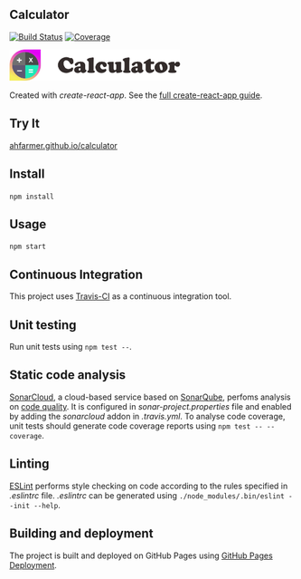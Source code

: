 Calculator
---
[![Build Status](https://travis-ci.org/DurandA/calculator.svg?branch=master)](https://travis-ci.org/DurandA/calculator)
[![Coverage](https://sonarcloud.io/api/project_badges/measure?project=DurandA_calculator&metric=coverage)](https://sonarcloud.io/component_measures?id=DurandA_calculator&metric=coverage)

<img src="Logotype primary.png" width="60%" height="60%" />

Created with *create-react-app*. See the [full create-react-app guide](https://github.com/facebookincubator/create-react-app/blob/master/packages/react-scripts/template/README.md).



Try It
---

[ahfarmer.github.io/calculator](https://ahfarmer.github.io/calculator/)



Install
---

`npm install`



Usage
---

`npm start`



Continuous Integration
---

This project uses [Travis-CI](https://travis-ci.org/) as a continuous integration tool.

## Unit testing

Run unit tests using `npm test --`.

## Static code analysis

[SonarCloud](https://sonarcloud.io/), a cloud-based service based on [SonarQube](https://www.sonarqube.org/), perfoms analysis on [code quality](https://www.sonarsource.com/why-us/code-quality/). It is configured in *sonar-project.properties* file and enabled by adding the *sonarcloud* addon in *.travis.yml*. To analyse code coverage, unit tests should generate code coverage reports using `npm test -- --coverage`.

## Linting

[ESLint](https://eslint.org/) performs style checking on code according to the rules specified in *.eslintrc* file. *.eslintrc* can be generated using `./node_modules/.bin/eslint --init --help`.

## Building and deployment

The project is built and deployed on GitHub Pages using [GitHub Pages Deployment](https://docs.travis-ci.com/user/deployment/pages/).
